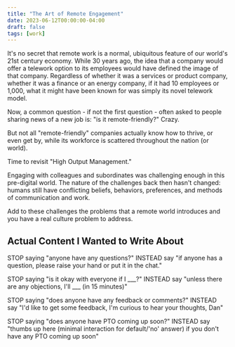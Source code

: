 ```yaml
---
title: "The Art of Remote Engagement"
date: 2023-06-12T00:00:00-04:00
draft: false
tags: [work]
---
```


It's no secret that remote work is a normal, ubiquitous feature of our world's
21st century economy. While 30 years ago, the idea that a company would offer
a telework option to its employees would have defined the image of that
company. Regardless of whether it was a services or product company, whether
it was a finance or an energy company, if it had 10 employees or 1,000, what
it might have been known for was simply its novel telework model.

Now, a common question - if not the first question - often asked to people
sharing news of a new job is: "is it remote-friendly?" Crazy.

But not all "remote-friendly" companies actually know how to thrive, or even
get by, while its workforce is scattered throughout the nation (or world).

Time to revisit "High Output Management."

Engaging with colleagues and subordinates was challenging enough in this
pre-digital world. The nature of the challenges back then hasn't changed:
humans still have conflicting beliefs, behaviors, preferences, and methods of
communication and work.

Add to these challenges the problems that a remote world introduces and you
have a real culture problem to address.

## Actual Content I Wanted to Write About

STOP saying "anyone have any questions?"
INSTEAD say "if anyone has a question, please raise your hand or put it in the chat."

STOP saying "is it okay with everyone if I ___?"
INSTEAD say "unless there are any objections, I'll ___ (in 15 minutes)"

STOP saying "does anyone have any feedback or comments?"
INSTEAD say "I'd like to get some feedback, I'm curious to hear your thoughts, Dan"

STOP saying "does anyone have PTO coming up soon?"
INSTEAD say "thumbs up here (minimal interaction for default/'no' answer) if you don't have any PTO coming up soon"




